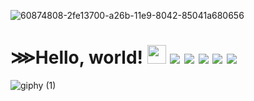 ![60874808-2fe13700-a26b-11e9-8042-85041a680656](https://user-images.githubusercontent.com/67204309/112770419-4aad9d80-9044-11eb-8f0c-936864694c75.png)

# ⋙Hello, world! <img src="https://raw.githubusercontent.com/MartinHeinz/MartinHeinz/master/wave.gif" width="30px">&nbsp;![](https://img.shields.io/badge/code-Python-informational?style=flat&logo=#3776AB&logoColor=white&color=2bbc8a)&nbsp;![](https://img.shields.io/badge/code-JavaScript-informational?style=flat&logo=<LOGO_NAME>&logoColor=white&color=2bbc8a)&nbsp;![](https://img.shields.io/badge/code-C++-informational?style=flat&logo=#00599C&logoColor=white&color=2bbc8a)&nbsp;![](https://img.shields.io/badge/tools-PostgreSQL-informational?style=flat&logo=<LOGO_NAME>&logoColor=white&color=2bbc8a)&nbsp;![](https://img.shields.io/badge/cloud-DigitalOcean-informational?style=flat&logo=#734F96&logoColor=white&color=2bbc8a)







![giphy (1)](https://user-images.githubusercontent.com/67204309/112771383-2acca880-9049-11eb-8e33-d3dd8c31e34f.gif)
<!--
**ManoranjanThakur/ManoranjanThakur** is a ✨ _special_ ✨ repository because its `README.md` (this file) appears on your GitHub profile.

Here are some ideas to get you started:

- 🔭 I’m currently working on ...
- 🌱 I’m currently learning ...
- 👯 I’m looking to collaborate on ...
- 🤔 I’m looking for help with ...
- 💬 Ask me about ...
- 📫 How to reach me: ...
- 😄 Pronouns: ...
- ⚡ Fun fact: ...
-->
